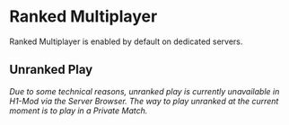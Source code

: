 # Ranked Multiplayer

Ranked Multiplayer is enabled by default on dedicated servers.

## Unranked Play

*Due to some technical reasons, unranked play is currently unavailable in H1-Mod via the Server Browser. The way to play unranked at the current moment is to play in a Private Match.*
